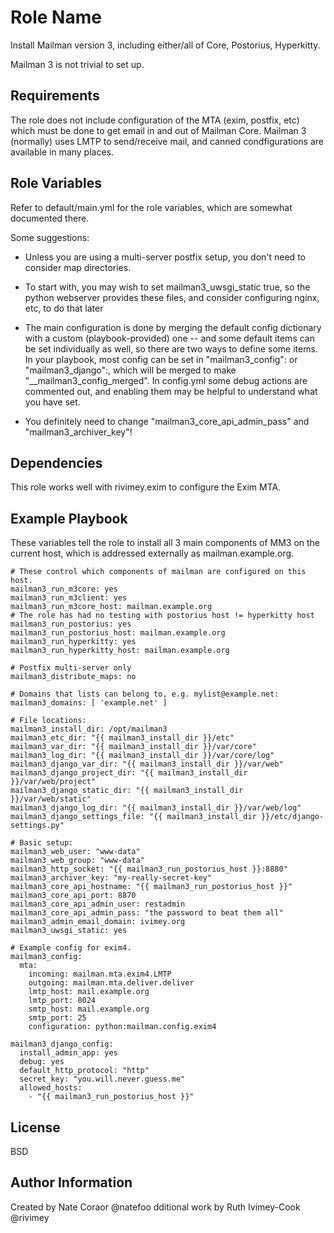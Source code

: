 Role Name
=========

Install Mailman version 3, including either/all of Core, Postorius, Hyperkitty.

Mailman 3 is not trivial to set up.

Requirements
------------

The role does not include configuration of the MTA (exim, postfix, etc) which must be done
to get email in and out of Mailman Core. Mailman 3 (normally) uses LMTP to send/receive
mail, and canned condfigurations are available in many places.


Role Variables
--------------

Refer to default/main.yml for the role variables, which are somewhat documented there.

Some suggestions:

 - Unless you are using a multi-server postfix setup, you don't need to consider map directories.

 - To start with, you may wish to set mailman3\_uwsgi\_static true, so the python webserver
   provides these files, and consider configuring nginx, etc, to do that later

 - The main configuration is done by merging the default config dictionary with a custom
   (playbook-provided) one -- and some default items can be set individually as well, so there
   are two ways to define some items. In your playbook, most config can be set in "mailman3\_config":
   or "mailman3\_django":, which will be merged to make "\_\_mailman3\_config\_merged". In
   config.yml some debug actions are commented out, and enabling them may be helpful to understand
   what you have set.

 - You definitely need to change "mailman3\_core\_api\_admin\_pass" and "mailman3\_archiver\_key"!


Dependencies
------------

This role works well with rivimey.exim to configure the Exim MTA.

Example Playbook
----------------

These variables tell the role to install all 3 main components of MM3 on
the current host, which is addressed externally as mailman.example.org.


```
# These control which components of mailman are configured on this host. 
mailman3_run_m3core: yes
mailman3_run_m3client: yes
mailman3_run_m3core_host: mailman.example.org
# The role has had no testing with postorius host != hyperkitty host
mailman3_run_postorius: yes
mailman3_run_postorius_host: mailman.example.org
mailman3_run_hyperkitty: yes
mailman3_run_hyperkitty_host: mailman.example.org

# Postfix multi-server only
mailman3_distribute_maps: no

# Domains that lists can belong to, e.g. mylist@example.net:
mailman3_domains: [ 'example.net' ]

# File locations:
mailman3_install_dir: /opt/mailman3
mailman3_etc_dir: "{{ mailman3_install_dir }}/etc"
mailman3_var_dir: "{{ mailman3_install_dir }}/var/core"
mailman3_log_dir: "{{ mailman3_install_dir }}/var/core/log"
mailman3_django_var_dir: "{{ mailman3_install_dir }}/var/web"
mailman3_django_project_dir: "{{ mailman3_install_dir }}/var/web/project"
mailman3_django_static_dir: "{{ mailman3_install_dir }}/var/web/static"
mailman3_django_log_dir: "{{ mailman3_install_dir }}/var/web/log"
mailman3_django_settings_file: "{{ mailman3_install_dir }}/etc/django-settings.py"

# Basic setup:
mailman3_web_user: "www-data"
mailman3_web_group: "www-data"
mailman3_http_socket: "{{ mailman3_run_postorius_host }}:8880"
mailman3_archiver_key: "my-really-secret-key"
mailman3_core_api_hostname: "{{ mailman3_run_postorius_host }}"
mailman3_core_api_port: 8870
mailman3_core_api_admin_user: restadmin
mailman3_core_api_admin_pass: "the password to beat them all"
mailman3_admin_email_domain: ivimey.org
mailman3_uwsgi_static: yes

# Example config for exim4.
mailman3_config:
  mta:
    incoming: mailman.mta.exim4.LMTP
    outgoing: mailman.mta.deliver.deliver
    lmtp_host: mail.example.org
    lmtp_port: 8024
    smtp_host: mail.example.org
    smtp_port: 25
    configuration: python:mailman.config.exim4

mailman3_django_config:
  install_admin_app: yes
  debug: yes
  default_http_protocol: "http"
  secret_key: "you.will.never.guess.me"
  allowed_hosts:
    - "{{ mailman3_run_postorius_host }}"

```

License
-------

BSD

Author Information
------------------

Created by Nate Coraor @natefoo
dditional work by Ruth Ivimey-Cook @rivimey
